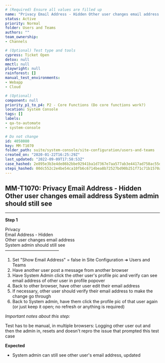 ```yaml
---
# (Required) Ensure all values are filled up
name: "Privacy Email Address - Hidden Other user changes email address System admin should still see"
status: Active
priority: Normal
folder: Users and Teams
authors: ""
team_ownership: 
- Channels

# (Optional) Test type and tools
cypress: Ticket Open
detox: null
mmctl: null
playwright: null
rainforest: []
manual_test_environments: 
- Webapp
- Cloud

# (Optional)
component: null
priority_p1_to_p4: P2 - Core Functions (Do core functions work?)
location: System Console
tags: []
labels: 
- qa-to-automate
- system-console

# Do not change
id: 4058080
key: MM-T1070
folder_path: suite/system-console/site-configuration/users-and-teams
created_on: "2020-01-22T16:25:29Z"
last_updated: "2022-09-09T17:58:53Z"
case_hashed: 2e895e3b3e4de86b2bbe92941ba1d7367e7aa577ab3e4417ad758ac55d74bd037ea691427117e1dadd52e518c316050d
steps_hashed: 00dc552c2e4be54ca10fb6c6714bea8b72527bd90b251f71c71b1570a596b44bd1f3dacad2f213e25a8f7cd46bc879cc
---
```


## MM-T1070: Privacy Email Address - Hidden Other user changes email address System admin should still see

---

**Step 1**

Privacy\
Email Address - Hidden\
Other user changes email address\
System admin should still see\
–––––––––––––––––––––––––

1. Set "Show Email Address" = false in Site Configuration ➜ Users and Teams
2. Have another user post a message from another browser
3. Have System Admin click the other user's profile pic and verify can see email address of other user in profile popover
4. Back to other browser, have other user edit their email address
5. If necessary, other user should verify their email address to make the change go through
6. Back to System admin, have them click the profile pic of that user again (or just keep it open; no refresh or anything is required)

_Important notes about this step:_

Test has to be manual, in multiple browsers: Logging other user out and then the admin in, resets and doesn't repro the issue that prompted this test case

**Expected**

- System admin can still see other user's email address, updated
